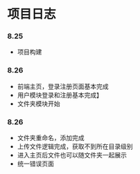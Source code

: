 # 项目日志
### 8.25
- 项目构建
### 8.26
- 前端主页，登录注册页面基本完成
- 用户模块登录和注册基本完成】
- 文件夹模块开始
### 8.26
- 文件夹重命名，添加完成
- 上传文件逻辑完成，获取不到所在目录级别
- 进入主页后文件也可以随文件夹一起展示
- 统一错误页面

